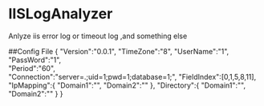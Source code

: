 IISLogAnalyzer
==============

Anlyze iis error log or timeout log ,and something else

##Config File
{
  "Version":"0.0.1",
  "TimeZone":"8",
  "UserName":"1",
  "PassWord":"1",  
  "Period":"60",  
  "Connection":"server=.;uid=1;pwd=1;database=1;",
  "FieldIndex":[0,1,5,8,11],
  "IpMapping":{
   "Domain1":"",
   "Domain2":""
  },
  "Directory":{
    "Domain1":"",
	"Domain2":""
  }
}
